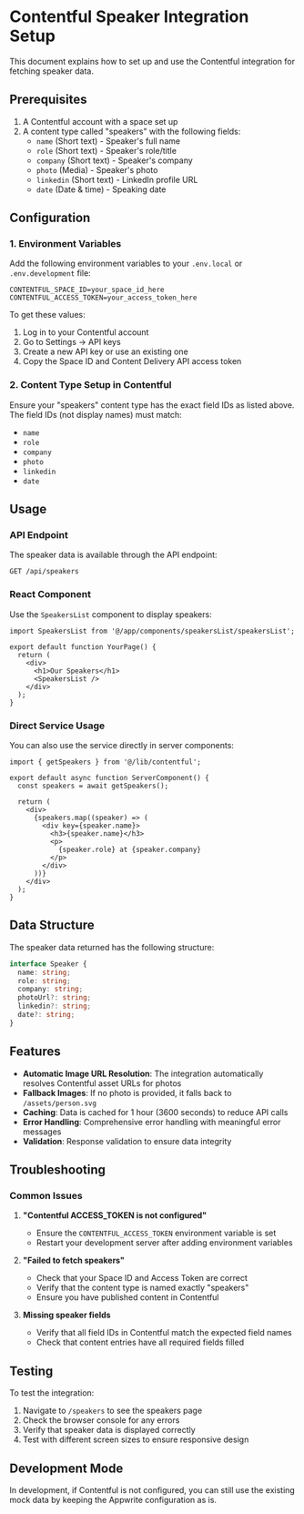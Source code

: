 # Contentful Speaker Integration Setup

This document explains how to set up and use the Contentful integration for fetching speaker data.

## Prerequisites

1. A Contentful account with a space set up
2. A content type called "speakers" with the following fields:
   - `name` (Short text) - Speaker's full name
   - `role` (Short text) - Speaker's role/title
   - `company` (Short text) - Speaker's company
   - `photo` (Media) - Speaker's photo
   - `linkedin` (Short text) - LinkedIn profile URL
   - `date` (Date & time) - Speaking date

## Configuration

### 1. Environment Variables

Add the following environment variables to your `.env.local` or `.env.development` file:

```env
CONTENTFUL_SPACE_ID=your_space_id_here
CONTENTFUL_ACCESS_TOKEN=your_access_token_here
```

To get these values:

1. Log in to your Contentful account
2. Go to Settings → API keys
3. Create a new API key or use an existing one
4. Copy the Space ID and Content Delivery API access token

### 2. Content Type Setup in Contentful

Ensure your "speakers" content type has the exact field IDs as listed above. The field IDs (not display names) must match:

- `name`
- `role`
- `company`
- `photo`
- `linkedin`
- `date`

## Usage

### API Endpoint

The speaker data is available through the API endpoint:

```
GET /api/speakers
```

### React Component

Use the `SpeakersList` component to display speakers:

```tsx
import SpeakersList from '@/app/components/speakersList/speakersList';

export default function YourPage() {
  return (
    <div>
      <h1>Our Speakers</h1>
      <SpeakersList />
    </div>
  );
}
```

### Direct Service Usage

You can also use the service directly in server components:

```tsx
import { getSpeakers } from '@/lib/contentful';

export default async function ServerComponent() {
  const speakers = await getSpeakers();

  return (
    <div>
      {speakers.map((speaker) => (
        <div key={speaker.name}>
          <h3>{speaker.name}</h3>
          <p>
            {speaker.role} at {speaker.company}
          </p>
        </div>
      ))}
    </div>
  );
}
```

## Data Structure

The speaker data returned has the following structure:

```typescript
interface Speaker {
  name: string;
  role: string;
  company: string;
  photoUrl?: string;
  linkedin?: string;
  date?: string;
}
```

## Features

- **Automatic Image URL Resolution**: The integration automatically resolves Contentful asset URLs for photos
- **Fallback Images**: If no photo is provided, it falls back to `/assets/person.svg`
- **Caching**: Data is cached for 1 hour (3600 seconds) to reduce API calls
- **Error Handling**: Comprehensive error handling with meaningful error messages
- **Validation**: Response validation to ensure data integrity

## Troubleshooting

### Common Issues

1. **"Contentful ACCESS_TOKEN is not configured"**

   - Ensure the `CONTENTFUL_ACCESS_TOKEN` environment variable is set
   - Restart your development server after adding environment variables

2. **"Failed to fetch speakers"**

   - Check that your Space ID and Access Token are correct
   - Verify that the content type is named exactly "speakers"
   - Ensure you have published content in Contentful

3. **Missing speaker fields**
   - Verify that all field IDs in Contentful match the expected field names
   - Check that content entries have all required fields filled

## Testing

To test the integration:

1. Navigate to `/speakers` to see the speakers page
2. Check the browser console for any errors
3. Verify that speaker data is displayed correctly
4. Test with different screen sizes to ensure responsive design

## Development Mode

In development, if Contentful is not configured, you can still use the existing mock data by keeping the Appwrite configuration as is.
